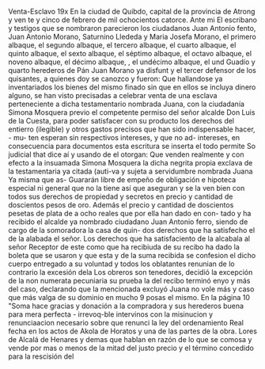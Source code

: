 Venta-Esclavo
19x En la ciudad de Quibdo, capital de la provincia de Atrong
y ven
te y cinco de febrero de mil ochocientos catorce. Ante mi
El escribano y testigos que se nombraron parecieron los ciudadanos Juan Antonio fento, Juan Antonio Morano, Saturnino Llededa y Maria Josefa Morano, el primero albaque, el segundo albaque, el tercero albaque, el cuarto albaque, el quinto albaque, el sexto albaque, el séptimo albaque, el octavo albaque, el noveno albaque, el décimo albaque, , el undécimo albaque, el und
Guadío y quarto herederos de Pán Juan Morano ya disfunt y el tercer defensor de los quisantes, a quienes doy se canozco y fueron: Que hallandose ya inventariados los bienes del mismo finado sin que en ellos se incluya dinero alguno, se han visto
precisadas a celebrar venta de una esclava perteneciente a dicha testamentario nombrada Juana, con la ciudadanía Simona Mosquera previo el competente permiso del señor alcalde Don Luis de la Cuesta, para poder satisfacer con
su producto los derechos del entierro (ilegible) y otros gastos precisos que han sido indispensable hacer, - mu- ten esperan sin respectivos intereses, y que no ad- intereses, en consecuencia para documentos esta escritura se inserta el todo permite
So judicial that dice aí y usando de el otorgan: Que venden realmente y con efecto a la insuamada Simona Mosquera la dicha negrita propia exclava de la testamentaria ya citada (auti-va y sujeta a servidumbre nombrada Juana Ya misma que as-
Guararán libre de empeño de obligación e hipoteca especial ni general que no la tiene así que aseguran y se la ven bien con todos sus derechos de propiedad y secretos en precio y cantidad de doscientos pesos de oro.
Además el precio y cantidad de doscientos pesetas de plata de a ocho reales que por ella han dado en con- tado y ha recibido el alcalde ya nombrado ciudadano Juan Antonio ferro, siendo de cargo de la somoradora la casa de quin- dos derechos que ha satisfecho el de la alabada el señor.
Los derechos que ha satisfaciento de la alcabala al señor
Receptor de este como que ha recibiuda de su recibo ha dado
la boleta que se usaron y que esta y de la suma recibida
se confesion el dicho cuerpo entregado a su voluntad y todos
los oblatantes renunian de lo contrario la excesión dela
Los obreros son tenedores, decidió la excepción de la non numerata pecuniaria su prueba la del recibo terminó enyo y más del caso, declarando que la mencionada excluyó Juana no vole más y caso que más valga de su dominio en mucho 9 posas el mismo.
En la página 10 "Soma hace gracias y donación a la compradora y sus herederos buena para mera perfecta - irrevoq-ble intervinos con la misinucion y renunciaacion necesario sobre que renunci la ley del ordenamiento Real fecha en los actos de Akola de Horatos y una de las partes de la obra.
Lores de Alcalá de Henares y demas que hablan en razón de lo que se comosa y vende por mas o menos de la mitad del justo precio y el término concedido para la rescisión del